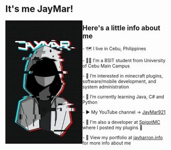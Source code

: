 # It's me JayMar!
<img align="left" width="240" height="384" src="https://github.com/jaymar921/jaymar_plugin_wiki/blob/main/images/commission1.jpg"/>
<!---![alt text](https://github.com/jaymar921/jaymar_plugin_wiki/blob/main/images/commission1.jpg) -->
<h2>Here's a little info about me</h2>
<p> - 🗺️ I live in Cebu, Philippines</p>
<p> - 👨‍🎓 I'm a BSIT student from University of Cebu Main Campus</p>
<p> - 👀 I’m interested in minecraft plugins, software/mobile development, and system administration</p>
<p> - 🌱 I’m currently learning Java, C# and Python</p>
<p> - ▶️ My YouTube channel -> <a href="https://www.youtube.com/c/jaymar921">JayMar921</a></p>
<p> - 🧩 I'm also a developer at <a href="https://www.spigotmc.org/resources/authors/1073076/">SpigotMC</a> where I posted my plugins 🥇</p>
<p> - 🧩 View my portfolio at <a href="https://www.jayharron.info">jayharron.info</a> for more info about me</p>


<!---
jaymar921/jaymar921 is a ✨ special ✨ repository because its `README.md` (this file) appears on your GitHub profile.
You can click the Preview link to take a look at your changes.
--->
